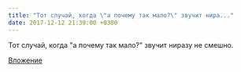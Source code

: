 ```yaml
---
title: "Тот случай, когда \"а почему так мало?\" звучит нира..."
date: 2017-12-12 21:39:00 +0300
---
```


Тот случай, когда "а почему так мало?" звучит ниразу не смешно.

[Вложение](/assets/vk_photos/3/Lz48YGRcHp8.jpg)

